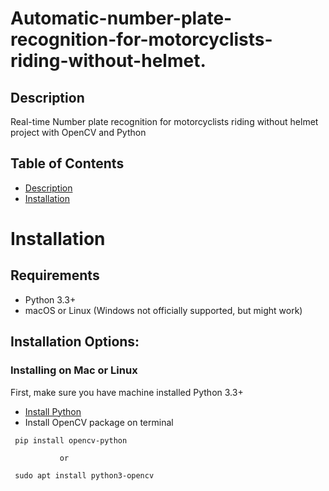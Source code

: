 # Automatic-number-plate-recognition-for-motorcyclists-riding-without-helmet.

## Description
Real-time Number plate recognition for motorcyclists riding without helmet project with OpenCV and Python

## Table of Contents
* [Description](#Description)
* [Installation](#Installation)

# Installation

## Requirements
* Python 3.3+
* macOS or Linux (Windows not officially supported, but might work)

## Installation Options:

### Installing on Mac or Linux
First, make sure you have machine installed Python 3.3+
* [Install Python](https://realpython.com/installing-python/)
* Install OpenCV package on terminal

```
 pip install opencv-python

           or

 sudo apt install python3-opencv
```


